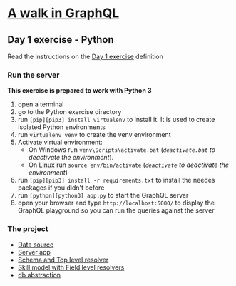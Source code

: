 # [A walk in GraphQL](/README.md)

## Day 1 exercise - Python

Read the instructions on the [Day 1 exercise](../day_01.md#exercise) definition

### Run the server
**This exercise is prepared to work with Python 3**

1. open a terminal
2. go to the Python exercise directory
3. run `[pip][pip3] install virtualenv` to install it. It is used to create isolated Python environments
4. run `virtualenv venv` to create the venv environment
5. Activate virtual environment:
   - On Windows run `venv\Scripts\activate.bat`  (*`deactivate.bat` to deactivate the environment*).
   - On Linux run `source env/bin/activate`      (*`deactivate` to deactivate the environment*) 
6. run `[pip][pip3] install -r requirements.txt` to install the needes packages if you didn't before
7. run `[python][python3] app.py` to start the GraphQL server
8. open your browser and type `http://localhost:5000/` to display the GraphQL playground so you can run the queries against the server

### The project

- [Data source](../datasource/data.json)
- [Server app](app.py)
- [Schema and Top level resolver](schema.py)
- [Skill model with Field level resolvers](skill.py)
- [db abstraction](data.py)
